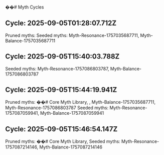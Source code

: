 ��#   M y t h   C y c l e s 
 
 

## Cycle: 2025-09-05T01:28:07.712Z

Pruned myths:  
Seeded myths: Myth-Resonance-1757035687711, Myth-Balance-1757035687711

## Cycle: 2025-09-05T15:40:03.788Z

Seeded myths: Myth-Resonance-1757086803787, Myth-Balance-1757086803787

## Cycle: 2025-09-05T15:44:19.941Z

Pruned myths: ��#   C o r e   M y t h   L i b r a r y ,  , Myth-Balance-1757035687711, Myth-Resonance-1757086803787
Seeded myths: Myth-Resonance-1757087059941, Myth-Balance-1757087059941

## Cycle: 2025-09-05T15:46:54.147Z

Pruned myths: ��#   C o r e   M y t h   L i b r a r y ,  
Seeded myths: Myth-Resonance-1757087214146, Myth-Balance-1757087214146
